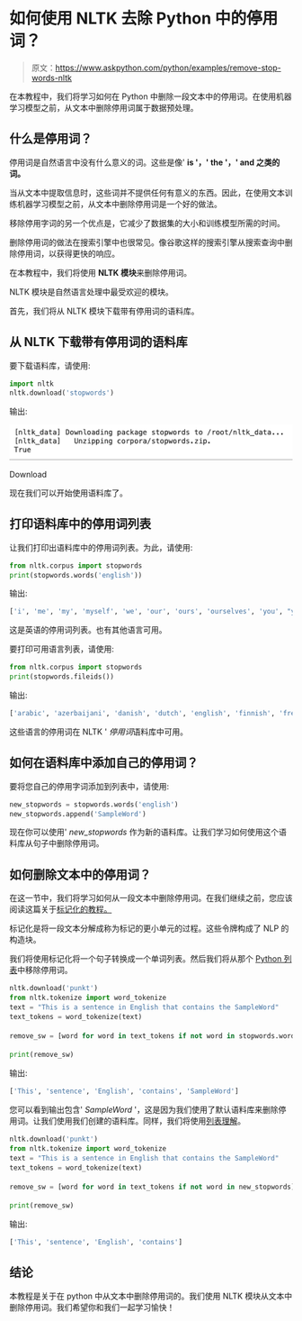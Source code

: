 # 如何使用 NLTK 去除 Python 中的停用词？

> 原文：<https://www.askpython.com/python/examples/remove-stop-words-nltk>

在本教程中，我们将学习如何在 Python 中删除一段文本中的停用词。在使用机器学习模型之前，从文本中删除停用词属于数据预处理。

## 什么是停用词？

停用词是自然语言中没有什么意义的词。这些是像' **is '，' the '，' and 之类的词。**

当从文本中提取信息时，这些词并不提供任何有意义的东西。因此，在使用文本训练机器学习模型之前，从文本中删除停用词是一个好的做法。

移除停用字词的另一个优点是，它减少了数据集的大小和训练模型所需的时间。

删除停用词的做法在搜索引擎中也很常见。像谷歌这样的搜索引擎从搜索查询中删除停用词，以获得更快的响应。

在本教程中，我们将使用 **NLTK 模块**来删除停用词。

NLTK 模块是自然语言处理中最受欢迎的模块。

首先，我们将从 NLTK 模块下载带有停用词的语料库。

## 从 NLTK 下载带有停用词的语料库

要下载语料库，请使用:

```py
import nltk
nltk.download('stopwords')

```

输出:

![Download](img/e83a3c984553bed04df879e51167e8e1.png)

Download

现在我们可以开始使用语料库了。

## 打印语料库中的停用词列表

让我们打印出语料库中的停用词列表。为此，请使用:

```py
from nltk.corpus import stopwords
print(stopwords.words('english'))

```

输出:

```py
['i', 'me', 'my', 'myself', 'we', 'our', 'ours', 'ourselves', 'you', "you're", "you've", "you'll", "you'd", 'your', 'yours', 'yourself', 'yourselves', 'he', 'him', 'his', 'himself', 'she', "she's", 'her', 'hers', 'herself', 'it', "it's", 'its', 'itself', 'they', 'them', 'their', 'theirs', 'themselves', 'what', 'which', 'who', 'whom', 'this', 'that', "that'll", 'these', 'those', 'am', 'is', 'are', 'was', 'were', 'be', 'been', 'being', 'have', 'has', 'had', 'having', 'do', 'does', 'did', 'doing', 'a', 'an', 'the', 'and', 'but', 'if', 'or', 'because', 'as', 'until', 'while', 'of', 'at', 'by', 'for', 'with', 'about', 'against', 'between', 'into', 'through', 'during', 'before', 'after', 'above', 'below', 'to', 'from', 'up', 'down', 'in', 'out', 'on', 'off', 'over', 'under', 'again', 'further', 'then', 'once', 'here', 'there', 'when', 'where', 'why', 'how', 'all', 'any', 'both', 'each', 'few', 'more', 'most', 'other', 'some', 'such', 'no', 'nor', 'not', 'only', 'own', 'same', 'so', 'than', 'too', 'very', 's', 't', 'can', 'will', 'just', 'don', "don't", 'should', "should've", 'now', 'd', 'll', 'm', 'o', 're', 've', 'y', 'ain', 'aren', "aren't", 'couldn', "couldn't", 'didn', "didn't", 'doesn', "doesn't", 'hadn', "hadn't", 'hasn', "hasn't", 'haven', "haven't", 'isn', "isn't", 'ma', 'mightn', "mightn't", 'mustn', "mustn't", 'needn', "needn't", 'shan', "shan't", 'shouldn', "shouldn't", 'wasn', "wasn't", 'weren', "weren't", 'won', "won't", 'wouldn', "wouldn't"]

```

这是英语的停用词列表。也有其他语言可用。

要打印可用语言列表，请使用:

```py
from nltk.corpus import stopwords
print(stopwords.fileids())

```

输出:

```py
['arabic', 'azerbaijani', 'danish', 'dutch', 'english', 'finnish', 'french', 'german', 'greek', 'hungarian', 'indonesian', 'italian', 'kazakh', 'nepali', 'norwegian', 'portuguese', 'romanian', 'russian', 'slovene', 'spanish', 'swedish', 'tajik', 'turkish']

```

这些语言的停用词在 NLTK ' *停用词*语料库中可用。

## 如何在语料库中添加自己的停用词？

要将您自己的停用字词添加到列表中，请使用:

```py
new_stopwords = stopwords.words('english')
new_stopwords.append('SampleWord')

```

现在你可以使用' *new_stopwords* 作为新的语料库。让我们学习如何使用这个语料库从句子中删除停用词。

## 如何删除文本中的停用词？

在这一节中，我们将学习如何从一段文本中删除停用词。在我们继续之前，您应该阅读这篇关于[标记化的教程。](https://www.askpython.com/python-modules/tokenization-in-python-using-nltk)

标记化是将一段文本分解成称为标记的更小单元的过程。这些令牌构成了 NLP 的构造块。

我们将使用标记化将一个句子转换成一个单词列表。然后我们将从那个 [Python 列表](https://www.askpython.com/python/list/python-list)中移除停用词。

```py
nltk.download('punkt')
from nltk.tokenize import word_tokenize
text = "This is a sentence in English that contains the SampleWord"
text_tokens = word_tokenize(text)

remove_sw = [word for word in text_tokens if not word in stopwords.words()]

print(remove_sw)

```

输出:

```py
['This', 'sentence', 'English', 'contains', 'SampleWord']

```

您可以看到输出包含' *SampleWord* '，这是因为我们使用了默认语料库来删除停用词。让我们使用我们创建的语料库。同样，我们将使用[列表理解](https://www.askpython.com/python/list/python-list-comprehension)。

```py
nltk.download('punkt')
from nltk.tokenize import word_tokenize
text = "This is a sentence in English that contains the SampleWord"
text_tokens = word_tokenize(text)

remove_sw = [word for word in text_tokens if not word in new_stopwords]

print(remove_sw)

```

输出:

```py
['This', 'sentence', 'English', 'contains']

```

## 结论

本教程是关于在 python 中从文本中删除停用词的。我们使用 NLTK 模块从文本中删除停用词。我们希望你和我们一起学习愉快！